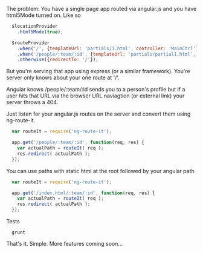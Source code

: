

The problem: 
You have a single page app routed via angular.js and you have html5Mode turned on. Like so

```javascript
  $locationProvider
    .html5Mode(true);

  $routeProvider
    .when('/', {templateUrl: 'partials/1.html', controller: 'MainCtrl'})
    .when('/people/:team/:id', {templateUrl: 'partials/partial1.html', controller: 'PersonCtrl'})
    .otherwise({redirectTo: '/'});  
```

But you're serving that app using express (or a similar framework). You're server only knows about your one route at '/'. 

Angular knows /people/:team/:id sends you to a person's profile but if a user hits that URL
via the browser URL naviagtion (or external link) your server throws a 404.

Just listen for your angular.js routes on the server and convert them using ng-route-it.

```javascript
  var routeIt = require('ng-route-it');

  app.get('/people/:team/:id', function(req, res) {
    var actualPath = routeIt( req );
    res.redirect( actualPath );
  });
```

You can use paths with static html at the root followed by your angular path

```javascript
  var routeIt = require('ng-route-it');

  app.get('/index.html/:team/:id', function(req, res) {
    var actualPath = routeIt( req );
    res.redirect( actualPath );
  });
```

Tests

```
  grunt
```

That's it. Simple. More features coming soon...

